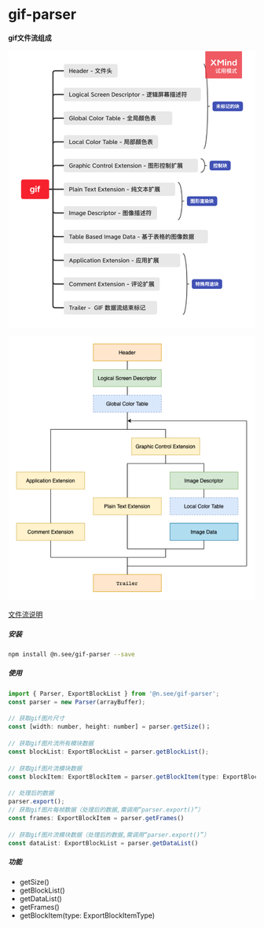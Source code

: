 # gif-parser


#### gif文件流组成

![gif文件流](./assets/gif.png "gif文件流")

![gif文件流](./assets/gif.drawio.png "gif文件流")

[文件流说明](./doc/gif-file.md)



##### 安装

```bash
npm install @n.see/gif-parser --save

```

##### 使用
```javascript
import { Parser, ExportBlockList } from '@n.see/gif-parser';
const parser = new Parser(arrayBuffer);

// 获取gif图片尺寸
const [width: number, height: number] = parser.getSize()；

// 获取gif图片流所有模块数据
const blockList: ExportBlockList = parser.getBlockList();

// 获取gif图片流模块数据
const blockItem: ExportBlockItem = parser.getBlockItem(type: ExportBlockItemType)

// 处理后的数据
parser.export();
// 获取gif图片每帧数据（处理后的数据,需调用“parser.export()”）
const frames: ExportBlockItem = parser.getFrames()

// 获取gif图片流模块数据（处理后的数据,需调用“parser.export()”）
const dataList: ExportBlockList = parser.getDataList()


``` 

##### 功能
- getSize()
- getBlockList()
- getDataList()
- getFrames()
- getBlockItem(type: ExportBlockItemType)

